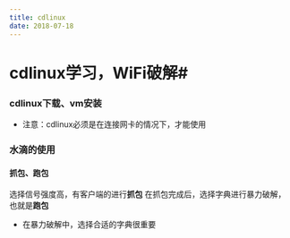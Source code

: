 ```yaml
---
title: cdlinux
date: 2018-07-18
---
```




# cdlinux学习，WiFi破解#


### cdlinux下载、vm安装 ###


- 注意：cdlinux必须是在连接网卡的情况下，才能使用

### 水滴的使用 ###
####  抓包、跑包   ####

选择信号强度高，有客户端的进行**抓包**
在抓包完成后，选择字典进行暴力破解，也就是**跑包**

- 在暴力破解中，选择合适的字典很重要
  